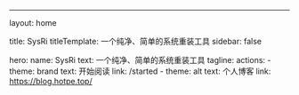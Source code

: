 ---
layout: home

title: SysRi
titleTemplate: 一个纯净、简单的系统重装工具
sidebar: false

hero:
  name: SysRi
  text: 一个纯净、简单的系统重装工具
  tagline: 
  actions:
    - theme: brand
      text: 开始阅读
      link: /started
    - theme: alt
      text: 个人博客
      link: https://blog.hotpe.top/
